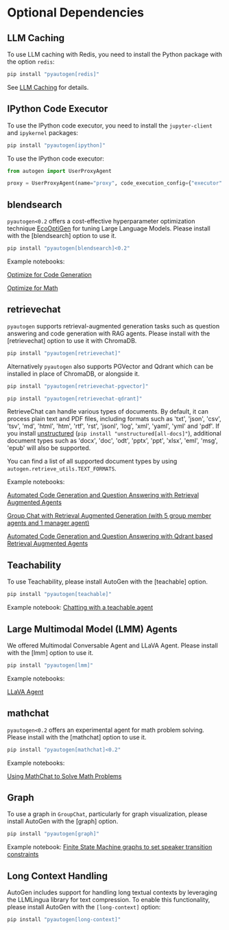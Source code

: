 # Optional Dependencies

## LLM Caching

To use LLM caching with Redis, you need to install the Python package with
the option `redis`:

```bash
pip install "pyautogen[redis]"
```

See [LLM Caching](Use-Cases/agent_chat.md#llm-caching) for details.

## IPython Code Executor

To use the IPython code executor, you need to install the `jupyter-client`
and `ipykernel` packages:

```bash
pip install "pyautogen[ipython]"
```

To use the IPython code executor:

```python
from autogen import UserProxyAgent

proxy = UserProxyAgent(name="proxy", code_execution_config={"executor": "ipython-embedded"})
```

## blendsearch

`pyautogen<0.2` offers a cost-effective hyperparameter optimization technique [EcoOptiGen](https://arxiv.org/abs/2303.04673) for tuning Large Language Models. Please install with the [blendsearch] option to use it.

```bash
pip install "pyautogen[blendsearch]<0.2"
```

Example notebooks:

[Optimize for Code Generation](https://github.com/microsoft/autogen/blob/main/notebook/oai_completion.ipynb)

[Optimize for Math](https://github.com/microsoft/autogen/blob/main/notebook/oai_chatgpt_gpt4.ipynb)

## retrievechat

`pyautogen` supports retrieval-augmented generation tasks such as question answering and code generation with RAG agents. Please install with the [retrievechat] option to use it with ChromaDB.

```bash
pip install "pyautogen[retrievechat]"
```

Alternatively `pyautogen` also supports PGVector and Qdrant which can be installed in place of ChromaDB, or alongside it.

```bash
pip install "pyautogen[retrievechat-pgvector]"
```

```bash
pip install "pyautogen[retrievechat-qdrant]"
```

RetrieveChat can handle various types of documents. By default, it can process
plain text and PDF files, including formats such as 'txt', 'json', 'csv', 'tsv',
'md', 'html', 'htm', 'rtf', 'rst', 'jsonl', 'log', 'xml', 'yaml', 'yml' and 'pdf'.
If you install [unstructured](https://unstructured-io.github.io/unstructured/installation/full_installation.html)
(`pip install "unstructured[all-docs]"`), additional document types such as 'docx',
'doc', 'odt', 'pptx', 'ppt', 'xlsx', 'eml', 'msg', 'epub' will also be supported.

You can find a list of all supported document types by using `autogen.retrieve_utils.TEXT_FORMATS`.

Example notebooks:

[Automated Code Generation and Question Answering with Retrieval Augmented Agents](https://github.com/microsoft/autogen/blob/main/notebook/agentchat_RetrieveChat.ipynb)

[Group Chat with Retrieval Augmented Generation (with 5 group member agents and 1 manager agent)](https://github.com/microsoft/autogen/blob/main/notebook/agentchat_groupchat_RAG.ipynb)

[Automated Code Generation and Question Answering with Qdrant based Retrieval Augmented Agents](https://github.com/microsoft/autogen/blob/main/notebook/agentchat_RetrieveChat_qdrant.ipynb)

## Teachability

To use Teachability, please install AutoGen with the [teachable] option.

```bash
pip install "pyautogen[teachable]"
```

Example notebook: [Chatting with a teachable agent](https://github.com/microsoft/autogen/blob/main/notebook/agentchat_teachability.ipynb)

## Large Multimodal Model (LMM) Agents

We offered Multimodal Conversable Agent and LLaVA Agent. Please install with the [lmm] option to use it.

```bash
pip install "pyautogen[lmm]"
```

Example notebooks:

[LLaVA Agent](https://github.com/microsoft/autogen/blob/main/notebook/agentchat_lmm_llava.ipynb)

## mathchat

`pyautogen<0.2` offers an experimental agent for math problem solving. Please install with the [mathchat] option to use it.

```bash
pip install "pyautogen[mathchat]<0.2"
```

Example notebooks:

[Using MathChat to Solve Math Problems](https://github.com/microsoft/autogen/blob/main/notebook/agentchat_MathChat.ipynb)

## Graph

To use a graph in `GroupChat`, particularly for graph visualization, please install AutoGen with the [graph] option.

```bash
pip install "pyautogen[graph]"
```

Example notebook: [Finite State Machine graphs to set speaker transition constraints](https://autogen-ai.github.io/autogen/docs/notebooks/agentchat_groupchat_finite_state_machine)

## Long Context Handling

AutoGen includes support for handling long textual contexts by leveraging the LLMLingua library for text compression. To enable this functionality, please install AutoGen with the `[long-context]` option:

```bash
pip install "pyautogen[long-context]"
```
